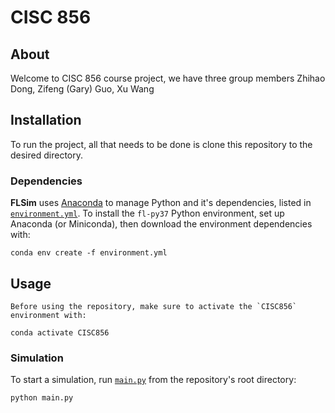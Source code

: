 # CISC 856

## About

Welcome to CISC 856 course project, we have three group members Zhihao Dong, Zifeng (Gary) Guo, Xu Wang


## Installation

To run the project, all that needs to be done is clone this repository to the desired directory.

### Dependencies

**FLSim** uses [Anaconda](https://www.anaconda.com/distribution/) to manage Python and it's dependencies, listed in [`environment.yml`](environment.yml). To install the `fl-py37` Python environment, set up Anaconda (or Miniconda), then download the environment dependencies with:

```shell
conda env create -f environment.yml
```

## Usage

    Before using the repository, make sure to activate the `CISC856` environment with:

```shell
conda activate CISC856
```

### Simulation

To start a simulation, run [`main.py`](run.py) from the repository's root directory:

```shell
python main.py
```


